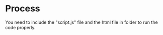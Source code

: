 # Process
You need to include the "script.js" file and the html file in folder to run the code properly.
